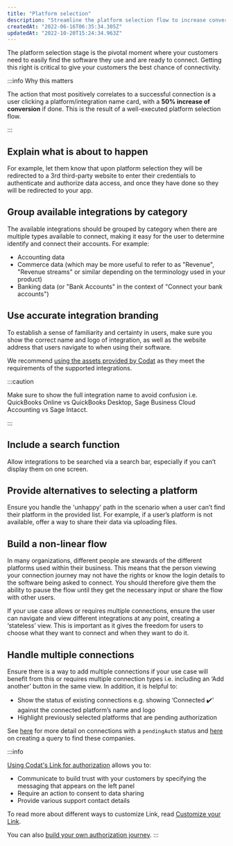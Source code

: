 ```yaml
---
title: "Platform selection"
description: "Streamline the platform selection flow to increase conversion"
createdAt: "2022-06-16T06:35:34.305Z"
updatedAt: "2022-10-20T15:24:34.963Z"
---
```


The platform selection stage is the pivotal moment where your customers need to easily find the software they use and are ready to connect. Getting this right is critical to give your customers the best chance of connectivity.

:::info Why this matters

The action that most positively correlates to a successful connection is a user clicking a platform/integration name card, with a **50% increase of conversion** if done. This is the result of a well-executed platform selection flow.

:::

## Explain what is about to happen

For example, let them know that upon platform selection they will be redirected to a 3rd third-party website to enter their credentials to authenticate and authorize data access, and once they have done so they will be redirected to your app.

## Group available integrations by category

The available integrations should be grouped by category when there are multiple types available to connect, making it easy for the user to determine identify and connect their accounts. For example:

- Accounting data
- Commerce data (which may be more useful to refer to as "Revenue", "Revenue streams" or similar depending on the terminology used in your product)
- Banking data (or "Bank Accounts" in the context of "Connect your bank accounts")

## Use accurate integration branding

To establish a sense of familiarity and certainty in users, make sure you show the correct name and logo of integration, as well as the website address that users navigate to when using their software.

We recommend [using the assets provided by Codat](/build-your-own-authorization-journey#step-2-display-a-list-of-integrations-for-your-users-to-select-including-the-integration-name-and-logo) as they meet the requirements of the supported integrations.

:::caution

Make sure to show the full integration name to avoid confusion i.e. QuickBooks Online vs QuickBooks Desktop, Sage Business Cloud Accounting vs Sage Intacct.

:::

## Include a search function

Allow integrations to be searched via a search bar, especially if you can’t display them on one screen.

## Provide alternatives to selecting a platform

Ensure you handle the 'unhappy' path in the scenario when a user can’t find their platform in the provided list. For example, if a user’s platform is not available, offer a way to share their data via uploading files.

## Build a non-linear flow

In many organizations, different people are stewards of the different platforms used within their business. This means that the person viewing your connection journey may not have the rights or know the login details to the software being asked to connect. You should therefore give them the ability to pause the flow until they get the necessary input or share the flow with other users.

If your use case allows or requires multiple connections, ensure the user can navigate and view different integrations at any point, creating a ‘stateless’ view. This is important as it gives the freedom for users to choose what they want to connect and when they want to do it.

## Handle multiple connections

Ensure there is a way to add multiple connections if your use case will benefit from this or requires multiple connection types i.e. including an ‘Add another’ button in the same view. In addition, it is helpful to:

- Show the status of existing connections e.g. showing ‘Connected ✔️' against the connected platform’s name and logo
- Highlight previously selected platforms that are pending authorization

See [here](/authorize-hosted-link#managing-existing-users-with-pending-connections) for more detail on connections with a `pendingAuth` status and [here](/using-the-api/querying-1#for-companies-whose-status-is-pending-with-data-connection-established) on creating a query to find these companies.

:::info

[Using Codat's Link for authorization](/auth-flow/overview) allows you to:

- Communicate to build trust with your customers by specifying the messaging that appears on the left panel
- Require an action to consent to data sharing
- Provide various support contact details

To read more about different ways to customize Link, read [Customize your Link](/auth-flow/customize/customize-link).

You can also [build your own authorization journey](/build-your-own-authorization-journey).
:::
